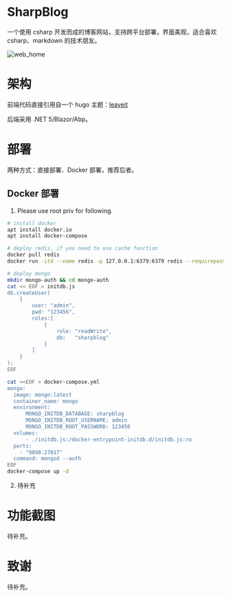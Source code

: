 # SharpBlog

一个使用 csharp 开发而成的博客网站，支持跨平台部署，界面美观，适合喜欢 csharp、markdown 的技术朋友。

![web_home](https://cdn.jsdelivr.net/gh/cnsimo/pic_bed@master/web_home.png)

# 架构

前端代码直接引用自一个 hugo 主题：[leaveit](https://themes.gohugo.io/leaveit/)

后端采用 .NET 5/Blazor/Abp。

# 部署

两种方式：直接部署、Docker 部署，推荐后者。

## Docker 部署

1. Please use root priv for following.

```bash
# install docker
apt install docker.io
apt install docker-compose

# deploy redis, if you need to use cache function
docker pull redis
docker run -itd --name redis -p 127.0.0.1:6379:6379 redis --requirepass "123456"

# deploy mongo
mkdir mongo-auth && cd mongo-auth
cat << EOF > initdb.js
db.createUser(
    {
        user: "admin",
        pwd: "123456",
        roles:[
            {
                role: "readWrite",
                db:   "sharpblog"
            }
        ]
    }
);
EOF

cat <<EOF > docker-compose.yml
mongo:
  image: mongo:latest
  container_name: mongo
  environment:
      MONGO_INITDB_DATABASE: sharpblog
      MONGO_INITDB_ROOT_USERNAME: admin
      MONGO_INITDB_ROOT_PASSWORD: 123456
  volumes:
      - ./initdb.js:/docker-entrypoint-initdb.d/initdb.js:ro
  ports:
    - "9898:27017"
  command: mongod --auth
EOF
docker-compose up -d
```

2. 待补充

# 功能截图

待补充。

# 致谢

待补充。